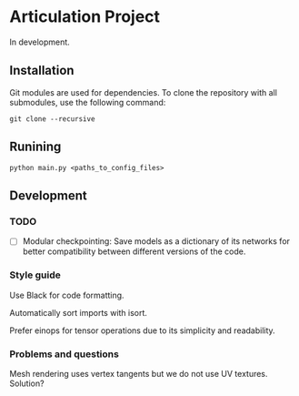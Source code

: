 # Articulation Project
In development.

## Installation
Git modules are used for dependencies. To clone the repository with all submodules, use the following command:
```
git clone --recursive
```

## Runining 
```
python main.py <paths_to_config_files>
```

## Development

### TODO
- [ ] Modular checkpointing: Save models as a dictionary of its networks for better compatibility between different versions of the code.

### Style guide
Use Black for code formatting.

Automatically sort imports with isort.

Prefer einops for tensor operations due to its simplicity and readability.

### Problems and questions
Mesh rendering uses vertex tangents but we do not use UV textures. Solution?
